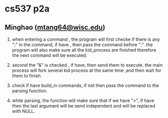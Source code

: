 # cs537 p2a
## Minghao  (mtang64@wisc.edu)

1. when entering a command , the program will first checke if there is any ";" in the command, if have , then pass the command before ";". the program will also make sure all the kid_process are finished therefore the next command will be executed. 
   
2. second the "&" is checked , if have, then send them to execute. the main process will fork several kid process at the same time ,and then wait for them to finish.
   
3. check if have build_in commands, if not then pass the command to the parsing function.
   
4.  while parsing, the function will make sure that if we have ">", if have then the last argument will be send independent and will be replaced with NULL. 
   